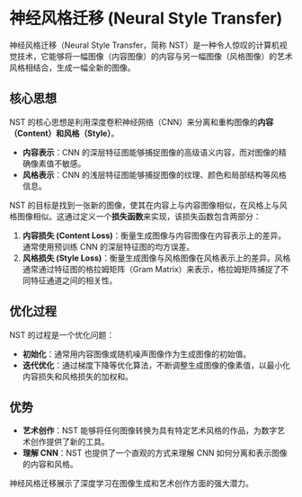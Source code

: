 # 神经风格迁移 (Neural Style Transfer)

神经风格迁移（Neural Style Transfer，简称 NST）是一种令人惊叹的计算机视觉技术，它能够将一幅图像（内容图像）的内容与另一幅图像（风格图像）的艺术风格相结合，生成一幅全新的图像。

## 核心思想

NST 的核心思想是利用深度卷积神经网络（CNN）来分离和重构图像的**内容（Content）**和**风格（Style）**。

- **内容表示**：CNN 的深层特征图能够捕捉图像的高级语义内容，而对图像的精确像素值不敏感。
- **风格表示**：CNN 的浅层特征图能够捕捉图像的纹理、颜色和局部结构等风格信息。

NST 的目标是找到一张新的图像，使其在内容上与内容图像相似，在风格上与风格图像相似。这通过定义一个**损失函数**来实现，该损失函数包含两部分：

1.  **内容损失 (Content Loss)**：衡量生成图像与内容图像在内容表示上的差异。通常使用预训练 CNN 的深层特征图的均方误差。
2.  **风格损失 (Style Loss)**：衡量生成图像与风格图像在风格表示上的差异。风格通常通过特征图的格拉姆矩阵（Gram Matrix）来表示，格拉姆矩阵捕捉了不同特征通道之间的相关性。

## 优化过程

NST 的过程是一个优化问题：
- **初始化**：通常用内容图像或随机噪声图像作为生成图像的初始值。
- **迭代优化**：通过梯度下降等优化算法，不断调整生成图像的像素值，以最小化内容损失和风格损失的加权和。

## 优势

- **艺术创作**：NST 能够将任何图像转换为具有特定艺术风格的作品，为数字艺术创作提供了新的工具。
- **理解 CNN**：NST 也提供了一个直观的方式来理解 CNN 如何分离和表示图像的内容和风格。

神经风格迁移展示了深度学习在图像生成和艺术创作方面的强大潜力。
